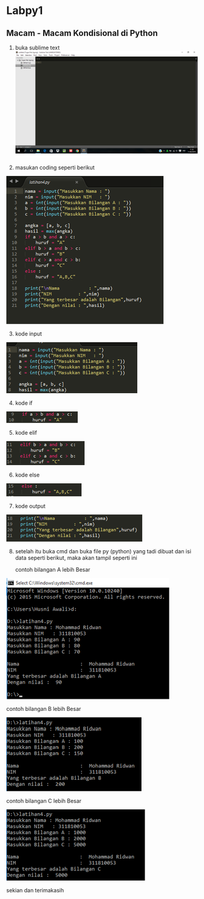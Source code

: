 # Labpy1
## Macam - Macam Kondisional di Python

1. buka sublime text
![alt teks](1.png)

2. masukan coding seperti berikut

![alt teks](2.png)

3. kode input

![alt teks](3.png)

4. kode if

![alt teks](4.png)

5. kode elif

![alt teks](5.png)

6. kode else

![alt teks](6.png)

7. kode output

![alt teks](7.png)

8. setelah itu buka cmd dan buka file py (python) yang tadi dibuat dan isi data seperti berikut, maka akan tampil seperti ini

   contoh bilangan A lebih Besar

![alt teks](8.png)

   contoh bilangan B lebih Besar

![alt teks](9.png)

   contoh bilangan C lebih Besar

![alt teks](10.png)

sekian dan terimakasih
